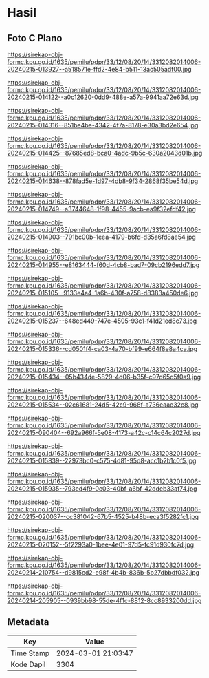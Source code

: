 # Hasil

## Foto C Plano

https://sirekap-obj-formc.kpu.go.id/1635/pemilu/pdpr/33/12/08/20/14/3312082014006-20240215-013927--a518571e-ffd2-4e84-b511-13ac505adf00.jpg

https://sirekap-obj-formc.kpu.go.id/1635/pemilu/pdpr/33/12/08/20/14/3312082014006-20240215-014122--a0c12620-0dd9-488e-a57a-9941aa72e63d.jpg

https://sirekap-obj-formc.kpu.go.id/1635/pemilu/pdpr/33/12/08/20/14/3312082014006-20240215-014316--851be4be-4342-4f7a-8178-e30a3bd2e654.jpg

https://sirekap-obj-formc.kpu.go.id/1635/pemilu/pdpr/33/12/08/20/14/3312082014006-20240215-014425--87685ed8-bca0-4adc-9b5c-630a2043d01b.jpg

https://sirekap-obj-formc.kpu.go.id/1635/pemilu/pdpr/33/12/08/20/14/3312082014006-20240215-014638--878fad5e-1d97-4db8-9f34-2868f35be54d.jpg

https://sirekap-obj-formc.kpu.go.id/1635/pemilu/pdpr/33/12/08/20/14/3312082014006-20240215-014749--a3744648-1f98-4455-9acb-ea9f32efdf42.jpg

https://sirekap-obj-formc.kpu.go.id/1635/pemilu/pdpr/33/12/08/20/14/3312082014006-20240215-014903--791bc00b-1eea-4179-b6fd-d35a6fd8ae54.jpg

https://sirekap-obj-formc.kpu.go.id/1635/pemilu/pdpr/33/12/08/20/14/3312082014006-20240215-014955--e8163444-f60d-4cb8-bad7-09cb2196edd7.jpg

https://sirekap-obj-formc.kpu.go.id/1635/pemilu/pdpr/33/12/08/20/14/3312082014006-20240215-015105--9133e4a4-1a6b-430f-a758-d8383a450de6.jpg

https://sirekap-obj-formc.kpu.go.id/1635/pemilu/pdpr/33/12/08/20/14/3312082014006-20240215-015237--648ed449-747e-4505-93c1-f41d21ed8c73.jpg

https://sirekap-obj-formc.kpu.go.id/1635/pemilu/pdpr/33/12/08/20/14/3312082014006-20240215-015336--cd0501f4-ca03-4a70-bf99-e664f8e8a4ca.jpg

https://sirekap-obj-formc.kpu.go.id/1635/pemilu/pdpr/33/12/08/20/14/3312082014006-20240215-015434--05b434de-5829-4d06-b35f-c97d65d5f0a9.jpg

https://sirekap-obj-formc.kpu.go.id/1635/pemilu/pdpr/33/12/08/20/14/3312082014006-20240215-015534--02c61681-24d5-42c9-968f-a736eaae32c8.jpg

https://sirekap-obj-formc.kpu.go.id/1635/pemilu/pdpr/33/12/08/20/14/3312082014006-20240215-090404--692a966f-5e08-4173-a42c-c14c64c2027d.jpg

https://sirekap-obj-formc.kpu.go.id/1635/pemilu/pdpr/33/12/08/20/14/3312082014006-20240215-015839--22973bc0-c575-4d81-95d8-acc1b2b1c0f5.jpg

https://sirekap-obj-formc.kpu.go.id/1635/pemilu/pdpr/33/12/08/20/14/3312082014006-20240215-015935--793ed4f9-0c03-40bf-a6bf-42ddeb33af74.jpg

https://sirekap-obj-formc.kpu.go.id/1635/pemilu/pdpr/33/12/08/20/14/3312082014006-20240215-020037--cc381042-67b5-4525-b48b-eca3f5282fc1.jpg

https://sirekap-obj-formc.kpu.go.id/1635/pemilu/pdpr/33/12/08/20/14/3312082014006-20240215-020152--5f2293a0-1bee-4e01-97d5-fc91d930fc7d.jpg

https://sirekap-obj-formc.kpu.go.id/1635/pemilu/pdpr/33/12/08/20/14/3312082014006-20240214-210754--d9815cd2-e98f-4b4b-836b-5b27dbbdf032.jpg

https://sirekap-obj-formc.kpu.go.id/1635/pemilu/pdpr/33/12/08/20/14/3312082014006-20240214-205905--0939bb98-55de-4f1c-8812-8cc8933200dd.jpg


## Metadata

| Key        | Value               |
| ---------- | ------------------- |
| Time Stamp | 2024-03-01 21:03:47 |
| Kode Dapil | 3304                |



